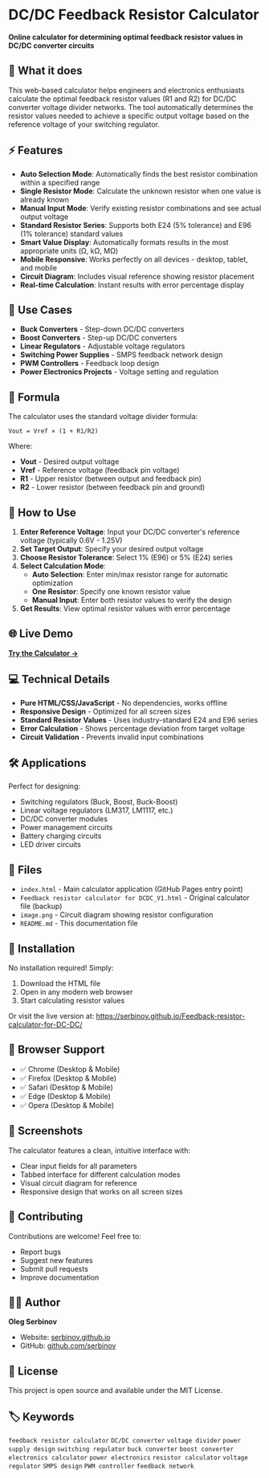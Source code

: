 # DC/DC Feedback Resistor Calculator

**Online calculator for determining optimal feedback resistor values in DC/DC converter circuits**

## 🔧 What it does

This web-based calculator helps engineers and electronics enthusiasts calculate the optimal feedback resistor values (R1 and R2) for DC/DC converter voltage divider networks. The tool automatically determines the resistor values needed to achieve a specific output voltage based on the reference voltage of your switching regulator.

## ⚡ Features

- **Auto Selection Mode**: Automatically finds the best resistor combination within a specified range
- **Single Resistor Mode**: Calculate the unknown resistor when one value is already known
- **Manual Input Mode**: Verify existing resistor combinations and see actual output voltage
- **Standard Resistor Series**: Supports both E24 (5% tolerance) and E96 (1% tolerance) standard values
- **Smart Value Display**: Automatically formats results in the most appropriate units (Ω, kΩ, MΩ)
- **Mobile Responsive**: Works perfectly on all devices - desktop, tablet, and mobile
- **Circuit Diagram**: Includes visual reference showing resistor placement
- **Real-time Calculation**: Instant results with error percentage display

## 🎯 Use Cases

- **Buck Converters** - Step-down DC/DC converters
- **Boost Converters** - Step-up DC/DC converters  
- **Linear Regulators** - Adjustable voltage regulators
- **Switching Power Supplies** - SMPS feedback network design
- **PWM Controllers** - Feedback loop design
- **Power Electronics Projects** - Voltage setting and regulation

## 📐 Formula

The calculator uses the standard voltage divider formula:
```
Vout = Vref × (1 + R1/R2)
```

Where:
- **Vout** - Desired output voltage
- **Vref** - Reference voltage (feedback pin voltage)
- **R1** - Upper resistor (between output and feedback pin)
- **R2** - Lower resistor (between feedback pin and ground)

## 🚀 How to Use

1. **Enter Reference Voltage**: Input your DC/DC converter's reference voltage (typically 0.6V - 1.25V)
2. **Set Target Output**: Specify your desired output voltage
3. **Choose Resistor Tolerance**: Select 1% (E96) or 5% (E24) series
4. **Select Calculation Mode**:
   - **Auto Selection**: Enter min/max resistor range for automatic optimization
   - **One Resistor**: Specify one known resistor value  
   - **Manual Input**: Enter both resistor values to verify the design
5. **Get Results**: View optimal resistor values with error percentage

## 🌐 Live Demo

**[Try the Calculator →](https://serbinov.github.io/Feedback-resistor-calculator-for-DC-DC/)**

## 💻 Technical Details

- **Pure HTML/CSS/JavaScript** - No dependencies, works offline
- **Responsive Design** - Optimized for all screen sizes
- **Standard Resistor Values** - Uses industry-standard E24 and E96 series
- **Error Calculation** - Shows percentage deviation from target voltage
- **Circuit Validation** - Prevents invalid input combinations

## 🛠️ Applications

Perfect for designing:
- Switching regulators (Buck, Boost, Buck-Boost)
- Linear voltage regulators (LM317, LM1117, etc.)
- DC/DC converter modules
- Power management circuits
- Battery charging circuits
- LED driver circuits

## 📁 Files

- `index.html` - Main calculator application (GitHub Pages entry point)
- `Feedback resistor calculator for DCDC_V1.html` - Original calculator file (backup)
- `image.png` - Circuit diagram showing resistor configuration
- `README.md` - This documentation file

## 🔧 Installation

No installation required! Simply:
1. Download the HTML file
2. Open in any modern web browser
3. Start calculating resistor values

Or visit the live version at: https://serbinov.github.io/Feedback-resistor-calculator-for-DC-DC/

## 📱 Browser Support

- ✅ Chrome (Desktop & Mobile)
- ✅ Firefox (Desktop & Mobile)  
- ✅ Safari (Desktop & Mobile)
- ✅ Edge (Desktop & Mobile)
- ✅ Opera (Desktop & Mobile)

## 🎨 Screenshots

The calculator features a clean, intuitive interface with:
- Clear input fields for all parameters
- Tabbed interface for different calculation modes
- Visual circuit diagram for reference
- Responsive design that works on all screen sizes

## 🤝 Contributing

Contributions are welcome! Feel free to:
- Report bugs
- Suggest new features
- Submit pull requests
- Improve documentation

## 👨‍💻 Author

**Oleg Serbinov**
- Website: [serbinov.github.io](https://serbinov.github.io/)
- GitHub: [github.com/serbinov](https://github.com/serbinov)

## 📄 License

This project is open source and available under the MIT License.

## 🏷️ Keywords

`feedback resistor calculator` `DC/DC converter` `voltage divider` `power supply design` `switching regulator` `buck converter` `boost converter` `electronics calculator` `power electronics` `resistor calculator` `voltage regulator` `SMPS design` `PWM controller` `feedback network`